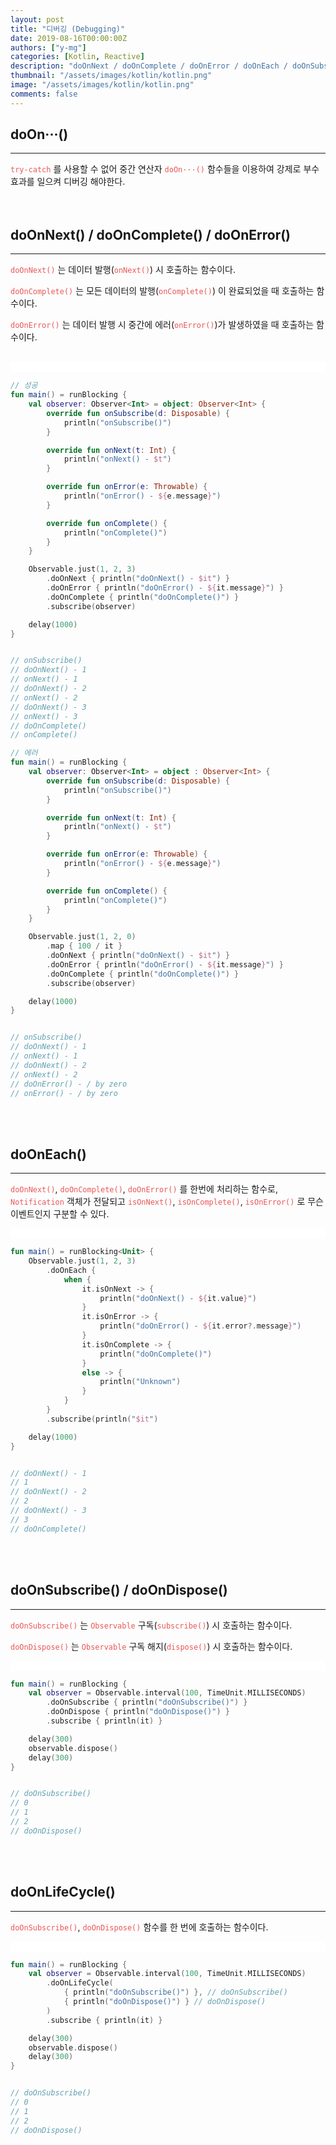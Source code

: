 ```yaml
---
layout: post
title: "디버깅 (Debugging)"
date: 2019-08-16T00:00:00Z
authors: ["y-mg"]
categories: [Kotlin, Reactive]
description: "doOnNext / doOnComplete / doOnError / doOnEach / doOnSubscribe / doOnDispose / doOnLifeCycle"
thumbnail: "/assets/images/kotlin/kotlin.png"
image: "/assets/images/kotlin/kotlin.png"
comments: false
---
```


## doOn···()
***
<code style="color: #eb5657;">try-catch</code> 를 사용할 수 없어 중간 연산자 <code style="color: #eb5657;">doOn···()</code> 함수들을 이용하여 강제로 부수 효과를 일으켜 디버깅 해야한다.
<br>
<br>
<br>



## doOnNext() / doOnComplete() / doOnError()
***
<code style="color: #eb5657;">doOnNext()</code> 는 데이터 발행(<code style="color: #eb5657;">onNext()</code>) 시 호출하는 함수이다.
<br/>

<code style="color: #eb5657;">doOnComplete()</code> 는 모든 데이터의 발행(<code style="color: #eb5657;">onComplete()</code>) 이 완료되었을 때 호출하는 함수이다.
<br/>

<code style="color: #eb5657;">doOnError()</code> 는 데이터 발행 시 중간에 에러(<code style="color: #eb5657;">onError()</code>)가 발생하였을 때 호출하는 함수이다.
<br/>
<br/>

<div style="
background-color: #ffffff;
background-image: url(/assets/images/kotlin/reactive/debug-NCE.png);
background-size: contain;
background-repeat: no-repeat;
background-position: center center;
">
<img src="/assets/images/kotlin/reactive/debug-NCE.png" style="visibility: hidden;" />
</div>

```kotlin
// 성공
fun main() = runBlocking {
    val observer: Observer<Int> = object: Observer<Int> {
        override fun onSubscribe(d: Disposable) {
            println("onSubscribe()")
        }

        override fun onNext(t: Int) {
            println("onNext() - $t")
        }

        override fun onError(e: Throwable) {
            println("onError() - ${e.message}")
        }

        override fun onComplete() {
            println("onComplete()")
        }
    }

    Observable.just(1, 2, 3)
        .doOnNext { println("doOnNext() - $it") }
        .doOnError { println("doOnError() - ${it.message}") }
        .doOnComplete { println("doOnComplete()") }
        .subscribe(observer)

    delay(1000)
}


// onSubscribe()
// doOnNext() - 1
// onNext() - 1
// doOnNext() - 2
// onNext() - 2
// doOnNext() - 3
// onNext() - 3
// doOnComplete()
// onComplete()
```

```kotlin
// 에러
fun main() = runBlocking {
    val observer: Observer<Int> = object : Observer<Int> {
        override fun onSubscribe(d: Disposable) {
            println("onSubscribe()")
        }

        override fun onNext(t: Int) {
            println("onNext() - $t")
        }

        override fun onError(e: Throwable) {
            println("onError() - ${e.message}")
        }

        override fun onComplete() {
            println("onComplete()")
        }
    }

    Observable.just(1, 2, 0)
        .map { 100 / it }
        .doOnNext { println("doOnNext() - $it") }
        .doOnError { println("doOnError() - ${it.message}") }
        .doOnComplete { println("doOnComplete()") }
        .subscribe(observer)

    delay(1000)
}


// onSubscribe()
// doOnNext() - 1
// onNext() - 1
// doOnNext() - 2
// onNext() - 2
// doOnError() - / by zero
// onError() - / by zero
```
<br/>
<br/>



## doOnEach()
***
<code style="color: #eb5657;">doOnNext()</code>, <code style="color: #eb5657;">doOnComplete()</code>, <code style="color: #eb5657;">doOnError()</code> 를 한번에 처리하는 함수로, <code style="color: #eb5657;">Notification</code> 객체가 전달되고 <code style="color: #eb5657;">isOnNext()</code>, <code style="color: #eb5657;">isOnComplete()</code>, <code style="color: #eb5657;">isOnError()</code> 로 무슨 이벤트인지 구분할 수 있다.
<br/>

<div style="
background-color: #ffffff;
background-image: url(/assets/images/kotlin/reactive/debug-each.png);
background-size: contain;
background-repeat: no-repeat;
background-position: center center;
">
<img src="/assets/images/kotlin/reactive/debug-each.png" style="visibility: hidden;" />
</div>

```kotlin
fun main() = runBlocking<Unit> {
    Observable.just(1, 2, 3)
        .doOnEach {
            when {
                it.isOnNext -> {
                    println("doOnNext() - ${it.value}")
                }
                it.isOnError -> {
                    println("doOnError() - ${it.error?.message}")
                }
                it.isOnComplete -> {
                    println("doOnComplete()")
                }
                else -> {
                    println("Unknown")
                }
            }
        }
        .subscribe(println("$it")

    delay(1000)
}


// doOnNext() - 1
// 1
// doOnNext() - 2
// 2
// doOnNext() - 3
// 3
// doOnComplete()
```
<br/>
<br/>



## doOnSubscribe() / doOnDispose()
***
<code style="color: #eb5657;">doOnSubscribe()</code> 는 <code style="color: #eb5657;">Observable</code> 구독(<code style="color: #eb5657;">subscribe()</code>) 시 호출하는 함수이다.
<br/>

<code style="color: #eb5657;">doOnDispose()</code> 는 <code style="color: #eb5657;">Observable</code> 구독 해지(<code style="color: #eb5657;">dispose()</code>) 시 호출하는 함수이다.
<br/>

<div style="
background-color: #ffffff;
background-image: url(/assets/images/kotlin/reactive/debug-subscribe_and_dispose.png);
background-size: contain;
background-repeat: no-repeat;
background-position: center center;
">
<img src="/assets/images/kotlin/reactive/debug-subscribe_and_dispose.png" style="visibility: hidden;" />
</div>

```kotlin
fun main() = runBlocking {
    val observer = Observable.interval(100, TimeUnit.MILLISECONDS)
        .doOnSubscribe { println("doOnSubscribe()") }
        .doOnDispose { println("doOnDispose()") }
        .subscribe { println(it) }

    delay(300)
    observable.dispose()
    delay(300)
}


// doOnSubscribe()
// 0
// 1
// 2
// doOnDispose()
```
<br/>
<br/>



## doOnLifeCycle()
***
<code style="color: #eb5657;">doOnSubscribe()</code>, <code style="color: #eb5657;">doOnDispose()</code> 함수를 한 번에 호출하는 함수이다.
<br/>

<div style="
background-color: #ffffff;
background-image: url(/assets/images/kotlin/reactive/debug-lifecycle.png);
background-size: contain;
background-repeat: no-repeat;
background-position: center center;
">
<img src="/assets/images/kotlin/reactive/debug-lifecycle.png" style="visibility: hidden;" />
</div>

```kotlin
fun main() = runBlocking {
    val observer = Observable.interval(100, TimeUnit.MILLISECONDS)
        .doOnLifeCycle(
            { println("doOnSubscribe()") }, // doOnSubscribe()
            { println("doOnDispose()") } // doOnDispose()
        )
        .subscribe { println(it) }

    delay(300)
    observable.dispose()
    delay(300)
}


// doOnSubscribe()
// 0
// 1
// 2
// doOnDispose()
```
